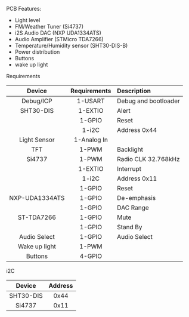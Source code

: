 
PCB Features:
  - Light level
  - FM/Weather Tuner (Si4737)
  - i2S Audio DAC (NXP UDA1334ATS)
  - Audio Amplifier (STMicro TDA7266)
  - Temperature/Humidity sensor (SHT30-DIS-B)
  - Power distribution
  - Buttons
  - wake up light

Requirements

|    Device      | Requirements | Description          |
|:--------------:|:------------:|:---------------------|
| Debug/ICP      | 1-USART      | Debug and bootloader |
| SHT30-DIS      | 1-EXTIO      | Alert                |
|                | 1-GPIO       | Reset                |
|                | 1-i2C        | Address 0x44         |
| Light Sensor   | 1-Analog In  |                      |
| TFT            | 1-PWM        | Backlight            |
| Si4737         | 1-PWM        | Radio CLK 32.768kHz  |
|                | 1-EXTIO      | Interrupt            |
|                | 1-i2C        | Address 0x11         |
|                | 1-GPIO       | Reset                |
| NXP-UDA1334ATS | 1-GPIO       | De-emphasis          |
|                | 1-GPIO       | DAC Range            |
| ST-TDA7266     | 1-GPIO       | Mute                 |
|                | 1-GPIO       | Stand By             |
| Audio Select   | 1-GPIO       | Audio Select         |
| Wake up light  | 1-PWM        |                      |
| Buttons        | 4-GPIO       |                      |

i2C

|  Device   | Address |
|:---------:|:-------:|
| SHT30-DIS |  0x44   |
| Si4737    |  0x11   |
